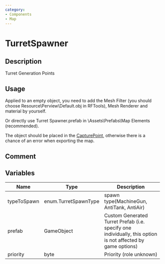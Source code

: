 ```yaml
---
category: 
- Components
- Map
---
```

# TurretSpawner
## Description

Turret Generation Points

## Usage

Applied to an empty object, you need to add the Mesh Filter (you should choose Resource\Perview\Default.obj in RFTools), Mesh Renderer and material by yourself.

Or directly use Turret Spawner.prefab in \Assets\Prefabs\Map Elements (recommended).

The object should be placed in the [CapturePoint](./CapturePoint.md), otherwise there is a chance of an error when exporting the map.

## Comment

## Variables
| Name | Type | Description |
| ----------- | ----------- | ----------- |
| typeToSpawn | enum.TurretSpawnType | spawn type(MachineGun, AntiTank, AntiAir) |  
| prefab | GameObject | Custom Generated Turret Prefab (i.e. specify one individually, this option is not affected by game options) |  
| priority  | byte | Priority (role unknown) |  
